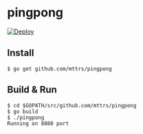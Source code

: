 # pingpong

[![Deploy](https://www.herokucdn.com/deploy/button.svg)](https://heroku.com/deploy?template=https://github.com/mttrs/pingpong/tree/master)

## Install
```
$ go get github.com/mttrs/pingpong
```

## Build & Run
```
$ cd $GOPATH/src/github.com/mttrs/pingpong
$ go build
$ ./pingpong
Running on 8080 port
```
